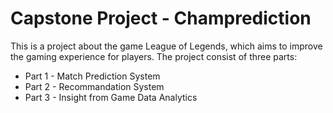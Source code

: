 # Capstone Project - Champrediction

This is a project about the game League of Legends, which aims to improve the gaming experience for players. The project consist of three parts: 

* Part 1 - Match Prediction System
* Part 2 - Recommandation System
* Part 3 - Insight from Game Data Analytics
